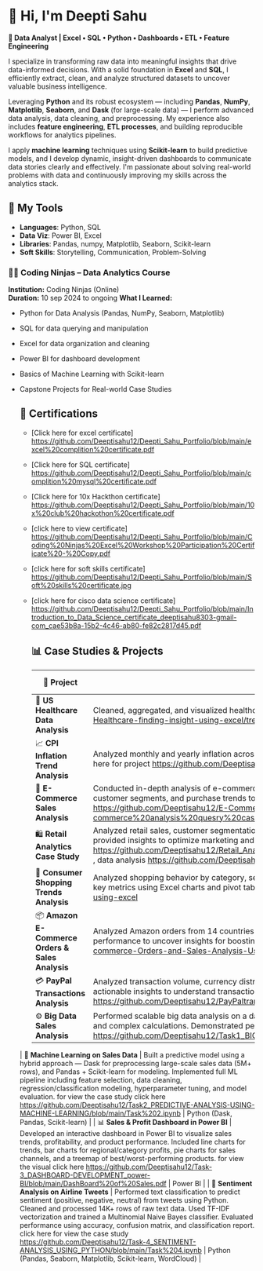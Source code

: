 # 👋 Hi, I'm Deepti Sahu 

**🎯 Data Analyst | Excel • SQL • Python • Dashboards • ETL • Feature Engineering**

I specialize in transforming raw data into meaningful insights that drive data-informed decisions. With a solid foundation in **Excel** and **SQL**, I efficiently extract, clean, and analyze structured datasets to uncover valuable business intelligence.

Leveraging **Python** and its robust ecosystem — including **Pandas**, **NumPy**, **Matplotlib**, **Seaborn**, and **Dask** (for large-scale data) — I perform advanced data analysis, data cleaning, and preprocessing. My experience also includes **feature engineering**, **ETL processes**, and building reproducible workflows for analytics pipelines.

I apply **machine learning** techniques using **Scikit-learn** to build predictive models, and I develop dynamic, insight-driven dashboards to communicate data stories clearly and effectively. I'm passionate about solving real-world problems with data and continuously improving my skills across the analytics stack.

## 💼 My Tools
- **Languages**: Python, SQL
- **Data Viz**: Power BI, Excel
- **Libraries**: Pandas, numpy, Matplotlib, Seaborn, Scikit-learn
- **Soft Skills**: Storytelling, Communication, Problem-Solving

### 🧑‍💻 Coding Ninjas – Data Analytics Course  
**Institution:** Coding Ninjas (Online)  
**Duration:** 10 sep 2024 to ongoing
**What I Learned:**
- Python for Data Analysis (Pandas, NumPy, Seaborn, Matplotlib)  
- SQL for data querying and manipulation  
- Excel for data organization and cleaning  
- Power BI for dashboard development  
- Basics of Machine Learning with Scikit-learn  
- Capstone Projects for Real-world Case Studies

  ## 🏅 Certifications
  - [Click here for excel certificate] https://github.com/Deeptisahu12/Deepti_Sahu_Portfolio/blob/main/excel%20complition%20certificate.pdf
  - [Click here for SQL certificate] https://github.com/Deeptisahu12/Deepti_Sahu_Portfolio/blob/main/complition%20mysql%20certificate.pdf
  - [Click here for 10x Hackthon certificate] https://github.com/Deeptisahu12/Deepti_Sahu_Portfolio/blob/main/10x%20club%20hackothon%20certificate.pdf
  - [click here to view certificate] https://github.com/Deeptisahu12/Deepti_Sahu_Portfolio/blob/main/Coding%20Ninjas%20Excel%20Workshop%20Participation%20Certificate%20-%20Copy.pdf
  - [click here for soft skills certificate] https://github.com/Deeptisahu12/Deepti_Sahu_Portfolio/blob/main/Soft%20skills%20certificate.jpg
  - [click here for cisco data science certificate] https://github.com/Deeptisahu12/Deepti_Sahu_Portfolio/blob/main/Introduction_to_Data_Science_certificate_deeptisahu8303-gmail-com_cae53b8a-15b2-4c46-ab80-fe82c2817d45.pdf

    ## 📊 Case Studies & Projects

    |    📁 **Project**              |                                       💡 **Description**                                                                           | 🧰 **Tools** |
    |---------------------------------|------------------------------------------------------------------------------------------------------------------------------------|---------------|
    |🏥 **US Healthcare Data Analysis**| Cleaned, aggregated, and visualized healthcare data to identify trends and patterns. click here for project https://github.com/Deeptisahu12/US-Healthcare-finding-insight-using-excel/tree/main                       | Excel         |
    | 📈 **CPI Inflation Trend Analysis** | Analyzed monthly and yearly inflation across sectors like food, housing, transportation, and healthcare to understand cost trends over time.click here for project https://github.com/Deeptisahu12/CPI-Inflation-Analysis-Excel  | Excel |
    | 🛒 **E-Commerce Sales Analysis** | Conducted in-depth analysis of e-commerce sales, customer behavior, and product performance using SQL. Identified best-selling products, customer segments, and purchase trends to enhance marketing and inventory decisions. for view the sql code click here https://github.com/Deeptisahu12/E-Commerce-Case-Study-using-SQL/blob/main/E-commerce%20analysis%20quesry%20case%20study.sql  | SQL |
    | 🛍️ **Retail Analytics Case Study** | Analyzed retail sales, customer segmentation, and loyalty trends using SQL. Identified top and low-selling products, categorized customers, and provided insights to optimize marketing and inventory strategies. for view the queries click here -- data cleaning process https://github.com/Deeptisahu12/Retail_Analytics_Case_Study_using_MYSQL/blob/main/retail%20case%20study%201%20data%20cleaning.sql ,  data analysis https://github.com/Deeptisahu12/Retail_Analytics_Case_Study_using_MYSQL/blob/main/Analysis%20Queries.sql | SQL |
    | 🛒 **Consumer Shopping Trends Analysis** | Analyzed shopping behavior by category, season, and purchase patterns to uncover insights about customer preferences and trends. Visualized key metrics using Excel charts and pivot tables. click here for view the case study https://github.com/Deeptisahu12/Shopping-trends-analysis-using-excel | Excel |
    |📦 **Amazon E-Commerce Orders & Sales Analysis** | Analyzed Amazon orders from 14 countries with a focus on mobile accessories. Explored order trends, customer behavior, and regional performance to uncover insights for boosting order volume and revenue. for casestudy click here https://github.com/Deeptisahu12/Amazon-E-commerce-Orders-and-Sales-Analysis-Using-EXCEL | Excel |
    | 💳 **PayPal Transactions Analysis** | Analyzed transaction volume, currency distribution, country-wise trends, merchant performance, and user activity using MySQL. Extracted actionable insights to understand transaction patterns and support strategic decisions. for queries click here https://github.com/Deeptisahu12/PayPaltransaction-using-Mysql/blob/main/paypal_transaction%20main%20file.sql| SQL |
    | ⚙️ **Big Data Sales Analysis** | Performed scalable big data analysis on a dataset of 5 million rows using Python and Dask. Implemented efficient data cleaning, preprocessing, and complex calculations. Demonstrated performance improvements in handling large-scale datasets. for case study click here https://github.com/Deeptisahu12/Task1_BIG_DATA_ANALYSIS_USING_DASK/blob/main/Task1.ipynb | Python (Dask) |
   | 🤖 **Machine Learning on Sales Data** | Built a predictive model using a hybrid approach — Dask for preprocessing large-scale sales data (5M+ rows), and Pandas + Scikit-learn for modeling. Implemented full ML pipeline including feature selection, data cleaning, regression/classification modeling, hyperparameter tuning, and model evaluation. for view the case study click here https://github.com/Deeptisahu12/Task2_PREDICTIVE-ANALYSIS-USING-MACHINE-LEARNING/blob/main/Task%202.ipynb | Python (Dask, Pandas, Scikit-learn) |
   | 📊 **Sales & Profit Dashboard in Power BI** | Developed an interactive dashboard in Power BI to visualize sales trends, profitability, and product performance. Included line charts for trends, bar charts for regional/category profits, pie charts for sales channels, and a treemap of best/worst-performing products. for view the visual click here https://github.com/Deeptisahu12/Task-3_DASHBOARD-DEVELOPMENT_power-BI/blob/main/DashBoard%20of%20Sales.pdf | Power BI |
   | 💬 **Sentiment Analysis on Airline Tweets** | Performed text classification to predict sentiment (positive, negative, neutral) from tweets using Python. Cleaned and processed 14K+ rows of raw text data. Used TF-IDF vectorization and trained a Multinomial Naive Bayes classifier. Evaluated performance using accuracy, confusion matrix, and classification report. click here for view the case study https://github.com/Deeptisahu12/Task-4_SENTIMENT-ANALYSIS_USING_PYTHON/blob/main/Task%204.ipynb | Python (Pandas, Seaborn, Matplotlib, Scikit-learn, WordCloud) |
